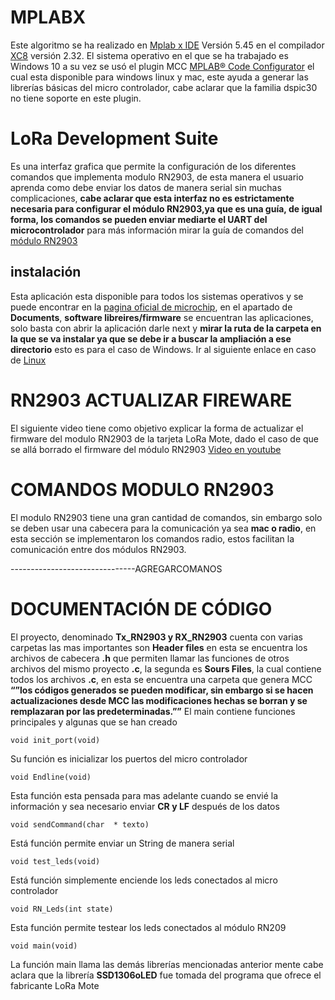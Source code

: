 # MPLABX
Este algoritmo se ha realizado en [Mplab x IDE](https://www.microchip.com/en-us/development-tools-tools-and-software/mplab-x-ide) Versión 5.45 en el compilador [XC8]( https://www.microchip.com/en-us/development-tools-tools-and-software/mplab-xc-compilers) versión 2.32. El sistema operativo en el que se ha trabajado es Windows 10 a su vez se usó el plugin MCC [MPLAB® Code Configurator]( https://www.microchip.com/en-us/development-tools-tools-and-software/embedded-software-center/mplab-code-configurator) el cual esta disponible para windows linux y mac, este ayuda a generar las librerías básicas del micro controlador, cabe aclarar que la familia dspic30 no tiene soporte en este plugin.
# LoRa Development Suite 
Es una interfaz grafica que permite la configuración de los diferentes comandos que implementa modulo RN2903, de esta manera el usuario aprenda como debe enviar los datos de manera serial sin muchas complicaciones, **cabe aclarar que esta interfaz no es estrictamente necesaria para configurar el módulo RN2903,ya que es una guía, de igual forma, los comandos se pueden enviar mediarte el UART del microcontrolador** para más información  mirar la guía de comandos del [módulo RN2903]( https://ww1.microchip.com/downloads/en/DeviceDoc/RN2903%20LoRa%20Technology%20Module%20Command%20Reference%20User%20Guide-40001811B.pdf)

## instalación
Esta aplicación esta disponible para todos los sistemas operativos y se puede encontrar en la [pagina oficial de microchip]( https://www.microchip.com/wwwproducts/en/RN2903), en el apartado de **Documents**, **software libreires/firmware** se encuentran las aplicaciones, solo basta con abrir la aplicación darle next y **mirar la ruta de la carpeta en la que se va instalar ya que se debe ir a buscar la ampliación a ese  directorio** esto es para el caso de Windows. Ir al siguiente enlace en caso de [Linux
]( https://www.gaggl.com/2018/04/microchip-lorawan-development-utility-on-ubuntu/)

# RN2903 ACTUALIZAR FIREWARE
El siguiente video tiene como objetivo explicar la forma de actualizar el firmware del modulo RN2903 de la tarjeta LoRa Mote, dado el caso de que se allá borrado el firmware del módulo RN2903 [Video en youtube](https://youtu.be/kyjtmIkalMk)

# COMANDOS MODULO RN2903
El modulo RN2903 tiene una gran cantidad de comandos, sin embargo solo se deben usar una cabecera para la comunicación ya sea **mac o radio**, en esta sección se implementaron los comandos radio, estos facilitan la comunicación entre dos módulos RN2903.

-------------------------------AGREGARCOMANOS 


# DOCUMENTACIÓN DE CÓDIGO 
El proyecto, denominado **Tx_RN2903 y RX_RN2903** cuenta con varias carpetas las mas importantes son **Header files** en esta se encuentra los archivos de cabecera **.h** que permiten llamar las funciones de otros archivos del mismo proyecto **.c**, la segunda es **Sours Files**, la cual contiene todos los archivos **.c**, en esta se encuentra una carpeta que genera MCC **“”los códigos generados se pueden modificar, sin embargo si se hacen actualizaciones desde MCC las modificaciones hechas se borran y se remplazaran por las predeterminadas.””**
El main contiene funciones principales y algunas que se han creado 

```
void init_port(void)
```
Su función es inicializar los puertos del micro controlador 
```
void Endline(void)
```
Esta función esta pensada para mas adelante cuando se envié la información y sea necesario enviar  **CR y LF** después de los datos 
```
void sendCommand(char  * texto)
```
Está función permite enviar un String de manera serial 
```
void test_leds(void)
```
Está función simplemente enciende los leds conectados al micro controlador
```
void RN_Leds(int state)
```
Esta función permite testear los leds conectados al módulo RN209
```
void main(void) 
```
La función main llama las demás librerías mencionadas anterior mente cabe aclara que la librería **SSD1306oLED** fue tomada del programa que ofrece el fabricante LoRa Mote
